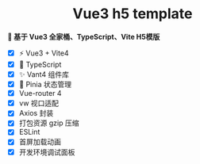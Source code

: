 <h1 align="center">Vue3 h5 template</h1>

**🌱 基于 Vue3 全家桶、TypeScript、Vite H5模版**

- [x] ⚡ Vue3 + Vite4
- [x] 🍕 TypeScript
- [x] ✨ Vant4 组件库
- [x] 🍍 Pinia 状态管理
- [x] Vue-router 4
- [x] vw 视口适配
- [x] Axios 封装
- [x] 打包资源 gzip 压缩
- [x] ESLint
- [x] 首屏加载动画
- [x] 开发环境调试面板
